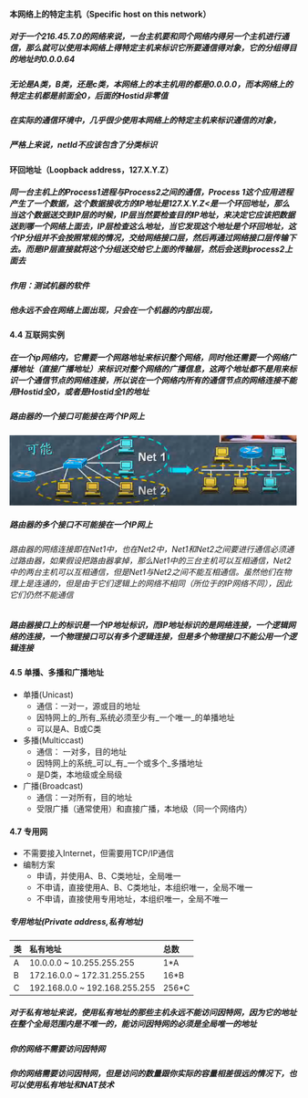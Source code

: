 #### 本网络上的特定主机（Specific host on this network）

##### 对于一个216.45.7.0的网络来说，一台主机要和同个网络内得另一个主机进行通信，那么就可以使用本网络上得特定主机来标识它所要通信得对象，它的分组得目的地址时0.0.0.64

##### 无论是A类，B类，还是c类，本网络上的本主机用的都是0.0.0.0，而本网络上的特定主机都是前面全0，后面的Hostid非零值

##### 在实际的通信环境中，几乎很少使用本网络上的特定主机来标识通信的对象，

##### 严格上来说，netId不应该包含了分类标识

#### 环回地址（Loopback address，127.X.Y.Z）

##### 同一台主机上的Process1进程与Process2之间的通信，Process 1这个应用进程产生了一个数据，这个数据接收方的IP地址是127.X.Y.Z&lt;是一个环回地址，那么当这个数据送交到IP层的时候，IP层当然要检查目的IP地址，来决定它应该把数据送到哪一个网络上面去，IP层检查这么地址，当它发现这个地址是个环回地址，这个IP分组并不会按照常规的情况，交给网络接口层，然后再通过网络接口层传输下去。而是IP层直接就将这个分组送交给它上面的传输层，然后会送到process2上面去

##### 作用：测试机器的软件

##### 他永远不会在网络上面出现，只会在一个机器的内部出现，

#### 4.4 互联网实例

##### 在一个ip网络内，它需要一个网路地址来标识整个网络，同时他还需要一个网络广播地址（直接广播地址）来标识对整个网络的广播信息，这两个地址都不是用来标识一个通信节点的网络连接，所以说在一个网络内所有的通信节点的网络连接不能用Hostid全0，或者是Hostid全1的地址

##### 路由器的一个接口可能接在两个IP网上

![](/assets/18-5-19-1.png)

##### 路由器的多个接口不可能接在一个IP网上

###### 路由器的网络连接即在Net1中，也在Net2中，Net1和Net2之间要进行通信必须通过路由器，如果假设把路由器拿掉，那么Net1中的三台主机可以互相通信，Net2中的两台主机可以互相通信，但是Net1与Net2之间不能互相通信。虽然他们在物理上是连通的，但是由于它们逻辑上的网络不相同（所位于的IP网络不同），因此它们仍然不能通信

##### 路由器接口上的标识是一个IP地址标识，而IP地址标识的是网络连接，一个逻辑网络的连接，一个物理接口可以有多个逻辑连接，但是多个物理接口不能公用一个逻辑连接

#### 4.5 单播、多播和广播地址

* 单播\(Unicast\)
  * 通信：一对一，源或目的地址
  * 因特网上的_所有_系统必须至少有_一个唯一_的单播地址
  * 可以是A、B或C类
* 多播\(Multiccast\)
  * 通信： 一对多，目的地址
  * 因特网上的系统_可以_有_一个或多个_多播地址
  * 是D类，本地级或全局级
* 广播\(Broadcast\)
  * 通信：一对所有，目的地址
  * 受限广播（通常使用）和直接广播，本地级（同一个网络内）

#### 4.7 专用网

* 不需要接入Internet，但需要用TCP/IP通信
* 编制方案
  * 申请，并使用A、B、C类地址，全局唯一
  * 不申请，直接使用A、B、C类地址，本组织唯一，全局不唯一
  * 不申请，直接使用专用地址，本组织唯一，全局不唯一

##### 专用地址(Private address,私有地址)

| 类 | 私有地址 | 总数 |
| :--- | :--- | :--- |
| A | 10.0.0.0 ~ 10.255.255.255 | 1*A |
| B | 172.16.0.0 ~ 172.31.255.255 | 16*B |
| C | 192.168.0.0 ~ 192.168.255.255 | 256*C |
##### 对于私有地址来说，使用私有地址的那些主机永远不能访问因特网，因为它的地址在整个全局范围内是不唯一的，能访问因特网的必须是全局唯一的地址

##### 你的网络不需要访问因特网
##### 你的网络需要访问因特网，但是访问的数量跟你实际的容量相差很远的情况下，也可以使用私有地址和NAT技术


